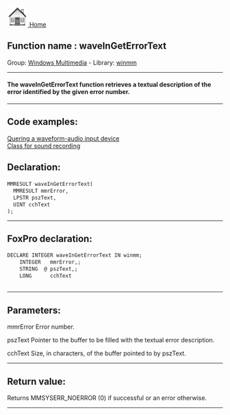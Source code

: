 [<img src="../../images/home.png"> Home ](https://github.com/VFPX/Win32API)  

## Function name : waveInGetErrorText
Group: [Windows Multimedia](../../functions_group.md#Windows_Multimedia)  -  Library: [winmm](../../Libraries.md#winmm)  
***  


#### The waveInGetErrorText function retrieves a textual description of the error identified by the given error number.
***  


## Code examples:
[Quering a waveform-audio input device](../../samples/sample_366.md)  
[Class for sound recording](../../samples/sample_420.md)  

## Declaration:
```foxpro  
MMRESULT waveInGetErrorText(
  MMRESULT mmrError,
  LPSTR pszText,
  UINT cchText
);  
```  
***  


## FoxPro declaration:
```foxpro  
DECLARE INTEGER waveInGetErrorText IN winmm;
	INTEGER   mmrError,;
	STRING  @ pszText,;
	LONG      cchText
  
```  
***  


## Parameters:
mmrError 
Error number. 

pszText 
Pointer to the buffer to be filled with the textual error description. 

cchText 
Size, in characters, of the buffer pointed to by pszText.   
***  


## Return value:
Returns MMSYSERR_NOERROR (0) if successful or an error otherwise.  
***  


